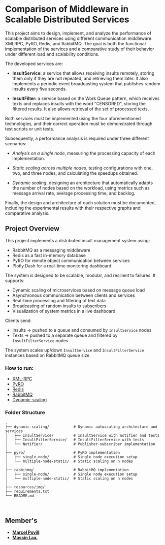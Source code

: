 # Comparison of Middleware in Scalable Distributed Services

This project aims to design, implement, and analyze the performance of scalable distributed services using different communication middleware: XMLRPC, PyRO, Redis, and RabbitMQ. The goal is both the functional implementation of the services and a comparative study of their behavior under different load and scalability conditions.

The developed services are:

- **InsultService:** a service that allows receiving insults remotely, storing them only if they are not repeated, and retrieving them later. It also implements a periodic event broadcasting system that publishes random insults every five seconds.

- **InsultFilter:** a service based on the Work Queue pattern, which receives texts and replaces insults with the word "CENSORED", storing the filtered results. It also allows retrieval of the set of processed texts.

Both services must be implemented using the four aforementioned technologies, and their correct operation must be demonstrated through test scripts or unit tests.

Subsequently, a performance analysis is required under three different scenarios:

- *Analysis on a single node*, measuring the processing capacity of each implementation.

- *Static scaling across multiple nodes*, testing configurations with one, two, and three nodes, and calculating the speedups obtained.

- *Dynamic scaling*, designing an architecture that automatically adapts the number of nodes based on the workload, using metrics such as message arrival rate, average processing time, and backlog.

Finally, the design and architecture of each solution must be documented, including the experimental results with their respective graphs and comparative analysis.


## Project Overview

This project implements a distributed insult management system using:

- RabbitMQ as a messaging middleware
- Redis as a fast in-memory database
- PyRO for remote object communication between services
- Plotly Dash for a real-time monitoring dashboard

The system is designed to be scalable, modular, and resilient to failures. It supports:

- Dynamic scaling of microservices based on message queue load
- Asynchronous communication between clients and services
- Real-time processing and filtering of text data
- Broadcasting of random insults to subscribers
- Visualization of system metrics in a live dashboard

Clients send:

- Insults → pushed to a queue and consumed by `InsultService` nodes
- Texts → pushed to a separate queue and filtered by `InsultFilterService` nodes

The system scales up/down `InsultService` and `InsultFilterService` instances based on RabbitMQ queue size.


### How to run:
- [XML-RPC]()
- [PyRO](./pyro/README.md)
- [Redis]()
- [RabbitMQ](./rabbitmq/README.md)
- [Dynamic-scaling](./dynamic-scaling/README.md)


### Folder Structure

````
.
├── dynamic-scaling/           # Dynamic autoscaling architecture and services
│   ├── InsultService/         # InsultService with notifier and tests
│   ├── InsultFilterService/   # InsultFilterService with tests
│   └── Notifier/              # Publisher-subscriber implementation
│
├── pyro/                      # PyRO implementation
│   ├── single-node/           # Single node execution setup
│   └── multiple-node-static/  # Static scaling on n nodes
│
├── rabbitmq/                  # RabbitMQ implementation
│   ├── single-node/           # Single node execution setup
│   └── multiple-node-static/  # Static scaling on n nodes
│
├── resources/img/             
├── requirements.txt           
└── README.md                  

````
<br>

## Member's
- **[Marcel Povill](https://github.com/mboola)**
- **[Massin Laa.](https://github.com/massinlaaouaj)**

